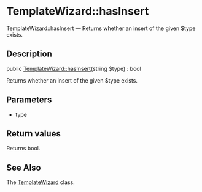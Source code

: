 TemplateWizard::hasInsert
================

TemplateWizard::hasInsert — Returns whether an insert of the given $type exists.

Description
---------------


public [TemplateWizard::hasInsert](https://github.com/lingtalfi/DocTools/blob/master/doc/api/DocTools/TemplateWizard/TemplateWizard/hasInsert.md)(string $type) : bool




Returns whether an insert of the given $type exists.




Parameters
--------------


- type

    


Return values
----------------

Returns bool.









See Also
-----------

The [TemplateWizard](https://github.com/lingtalfi/DocTools/blob/master/doc/api/DocTools/TemplateWizard/TemplateWizard.md) class.
